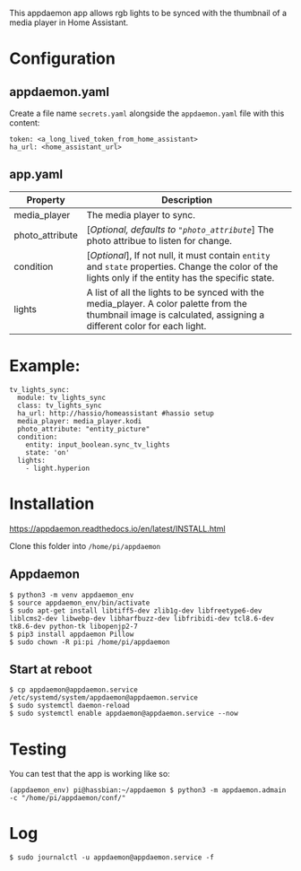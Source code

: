 This appdaemon app allows rgb lights to be synced with the thumbnail of a media player in Home Assistant.

# Configuration

## appdaemon.yaml

Create a file name `secrets.yaml` alongside the `appdaemon.yaml` file with this content:

```
token: <a_long_lived_token_from_home_assistant>
ha_url: <home_assistant_url>
```

## app.yaml

| Property        | Description                                                                                                                                                                        |
|-----------------|------------------------------------------------------------------------------------------------------------------------------------------------------------------------------------|
| media_player    | The media player to sync.                                                                                                                                                          |
| photo_attribute | [_Optional, defaults to `"photo_attribute`_] The photo attribue to listen for change.                                                                                                                                           |
| condition       | [_Optional_], If not null, it must contain `entity` and `state` properties. Change the color of the lights only if the entity has the specific state.                                                  |
| lights          | A list of all the lights to be synced with the media_player. A color palette from the thumbnail image is calculated, assigning a different color for each light. |

# Example:

```
tv_lights_sync:
  module: tv_lights_sync
  class: tv_lights_sync
  ha_url: http://hassio/homeassistant #hassio setup
  media_player: media_player.kodi
  photo_attribute: "entity_picture"
  condition:
    entity: input_boolean.sync_tv_lights
    state: 'on'
  lights:
    - light.hyperion
```

# Installation

https://appdaemon.readthedocs.io/en/latest/INSTALL.html

Clone this folder into `/home/pi/appdaemon`

## Appdaemon

```
$ python3 -m venv appdaemon_env
$ source appdaemon_env/bin/activate
$ sudo apt-get install libtiff5-dev zlib1g-dev libfreetype6-dev liblcms2-dev libwebp-dev libharfbuzz-dev libfribidi-dev tcl8.6-dev tk8.6-dev python-tk libopenjp2-7
$ pip3 install appdaemon Pillow
$ sudo chown -R pi:pi /home/pi/appdaemon
```

## Start at reboot

```
$ cp appdaemon@appdaemon.service /etc/systemd/system/appdaemon@appdaemon.service
$ sudo systemctl daemon-reload
$ sudo systemctl enable appdaemon@appdaemon.service --now
```

# Testing

You can test that the app is working like so:

```
(appdaemon_env) pi@hassbian:~/appdaemon $ python3 -m appdaemon.admain -c "/home/pi/appdaemon/conf/"
```

# Log

```
$ sudo journalctl -u appdaemon@appdaemon.service -f
```
